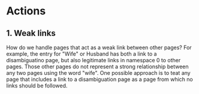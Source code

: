 # Actions

## 1. Weak links

How do we handle pages that act as a weak link between other pages? For example, the entry for "Wife" or Husband has both a link to a disambiguatino page, but also legitimate links in namespace 0 to other pages. Those other pages do not represent a strong relationship between any two pages using the word "wife". One possible approach is to teat any page that includes a link to a disambiguation page as a page from which no links should be followed.
